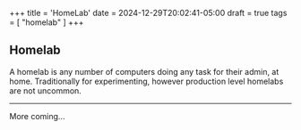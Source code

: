 +++
title = 'HomeLab'
date = 2024-12-29T20:02:41-05:00
draft = true
tags = [ "homelab" ]
+++

## Homelab

A homelab is any number of computers doing any task for their admin, at home. Traditionally for experimenting, however production level homelabs are not uncommon.

---

More coming...